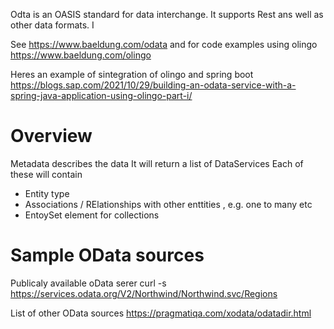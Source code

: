 Odta is an OASIS standard for data interchange. It supports Rest ans well as other data formats.
I

See https://www.baeldung.com/odata
and for code examples using olingo
https://www.baeldung.com/olingo


Heres an example of sintegration of olingo and spring boot
https://blogs.sap.com/2021/10/29/building-an-odata-service-with-a-spring-java-application-using-olingo-part-i/ 


# Overview

Metadata describes the data
It will return a list of DataServices
Each of these will contain

* Entity type 
* Associations / RElationships with other enttities , e.g. one to many etc
* EntoySet element for collections

# Sample OData sources
Publicaly available oData serer
curl -s https://services.odata.org/V2/Northwind/Northwind.svc/Regions

List of other OData sources
https://pragmatiqa.com/xodata/odatadir.html

